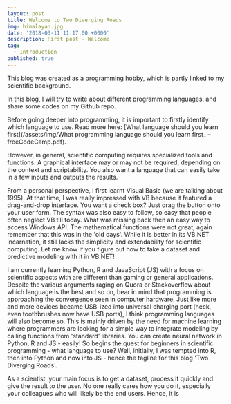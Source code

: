 ```yaml
---
layout: post
title: Welcome to Two Diverging Roads
img: himalayan.jpg
date: '2018-03-11 11:17:00 +0000'
description: First post - Welcome
tag:
  - Introduction
published: true
---
```

This blog was created as a programming hobby, which is partly linked to my scientific background.

In this blog, I will try to write about different programming languages, and share some codes on my Github repo.

Before going deeper into programming, it is important to firstly identify which language to use. Read more here: [What language should you learn first](/assets/img/What programming language should you learn first_ – freeCodeCamp.pdf).

However, in general, scientific computing requires specialized tools and functions. A graphical interface may or may not be required, depending on the context and scriptability. You also want a language that can easily take in a few inputs and outputs the results.

From a personal perspective, I first learnt Visual Basic (we are talking about 1995). At that time, I was really impressed with VB because it featured a drag-and-drop interface. You want a check box? Just drag the button onto your user form. The syntax was also easy to follow, so easy that people often neglect VB till today. What was missing back then an easy way to access Windows API. The mathematical functions were not great, again remember that this was in the 'old days'. While it is better in its VB.NET incarnation, it still lacks the simplicity and extendability for scientific computing. Let me know if you figure out how to take a dataset and predictive modeling with it in VB.NET!

I am currently learning Python, R and JavaScript (JS) with a focus on scientific aspects with are different than gaming or general applications. Despite the various arguments raging on Quora or Stackoverflow about which language is the best and so on, bear in mind that programming is approaching the convergence seen in computer hardware. Just like more and more devices became USB-ized into universal charging port (heck, even toothbrushes now have USB ports), I think programming languages will also become so. This is mainly driven by the need for machine learning where programmers are looking for a simple way to integrate modeling by calling functions from 'standard' libraries. You can create neural network in Python, R and JS - easily! So begins the quest for beginners in scientific programming - what language to use? Well, initially, I was tempted into R, then into Python and now into JS - hence the tagline for this blog 'Two Diverging Roads'.

As a scientist, your main focus is to get a dataset, process it quickly and give the result to the user. No one really cares how you do it, especially your colleagues who will likely be the end users. Hence, it is 

